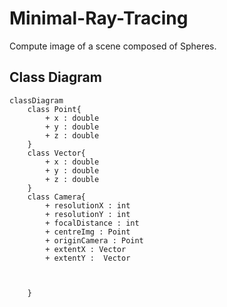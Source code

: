 # Minimal-Ray-Tracing

Compute image of a scene composed of Spheres.

## Class Diagram




```mermaid
classDiagram
    class Point{
        + x : double
        + y : double
        + z : double
    }
    class Vector{
        + x : double
        + y : double
        + z : double
    }
    class Camera{
        + resolutionX : int
        + resolutionY : int
        + focalDistance : int
        + centreImg : Point
        + originCamera : Point
        + extentX : Vector
        + extentY :  Vector

        

    }

